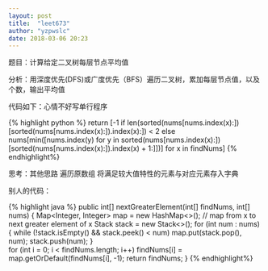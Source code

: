 ```yaml
---
layout: post
title:  "leet673"
author: "yzpwslc"
date: 2018-03-06 20:23
---
```


<p>题目：计算给定二叉树每层节点平均值</p>
<p>分析：用深度优先(DFS)或广度优先（BFS）遍历二叉树，累加每层节点值，以及个数，输出平均值</p>
<p>代码如下：心情不好写单行程序</p>
{% highlight python %}
        return [-1 if len(sorted(nums[nums.index(x):])[sorted(nums[nums.index(x):]).index(x):]) < 2 else nums[min([nums.index(y) for y in sorted(nums[nums.index(x):])[sorted(nums[nums.index(x):]).index(x) + 1:]])] for x in findNums]
{% endhighlight%}
<p>思考：其他思路 遍历原数组 将满足较大值特性的元素与对应元素存入字典</p>
<p>别人的代码：</p>

{% highlight java %}
    public int[] nextGreaterElement(int[] findNums, int[] nums) {
        Map<Integer, Integer> map = new HashMap<>(); // map from x to next greater element of x
        Stack<Integer> stack = new Stack<>();
        for (int num : nums) {
            while (!stack.isEmpty() && stack.peek() < num)
                map.put(stack.pop(), num);
            stack.push(num);
        }   
        for (int i = 0; i < findNums.length; i++)
            findNums[i] = map.getOrDefault(findNums[i], -1);
        return findNums;
    }
{% endhighlight%}
